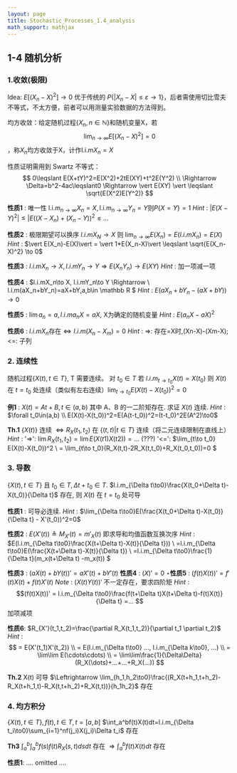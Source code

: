 ```yaml
---
layout: page
title: Stochastic_Processes_1.4_analysis
math_support: mathjax
---
```



## 1-4 随机分析
### 1.收敛(极限)
Idea: $E[(X_n-X)^2]\to 0$ 优于传统的 $P\{\vert X_n-X\vert\leqslant\varepsilon\rightarrow1\}$，后者需使用切比雪夫不等式，不太方便，前者可以用测量实验数据的方法得到。

均方收敛：给定随机过程$\{X_n,n\in\mathbb N\}$和随机变量X，若$$\lim_{n\to\infty}E[(X_n-X)^2]=0$$，称$X_n$均方收敛于X，计作$\mathsf{l.i.m}X_n=X$

性质证明需用到 Swartz 不等式：
$$
0\leqslant E(X+tY)^2=E(X^2)+2tE(XY)+t^2E(Y^2) \\
\Rightarrow \Delta=b^2-4ac\leqslant0
\Rightarrow \vert E(XY) \vert \leqslant \sqrt{E(X^2)E(Y^2)}
$$

**性质1** : 唯一性 $\mathsf{l.i.m}_{n\to\infty}X_n=X, \mathsf{l.i.m}_{n\to\infty}Y_n=Y$则$P\{X=Y\}=1$
*Hint* : $\vert E(X-Y)^2\vert \leqslant \vert E((X-X_n)+(X_n-Y))^2\leqslant\dots$

**性质2** : 极限期望可以换序 $l.i.m X_N \to X$ 则 $\lim_{n\to\infty}E(X_n)=E(l.i.mX_n)=E(X)$ 
*Hint* : $\vert E(X_n)-E(X)\vert = \vert 1*E(X_n-X)\vert \leqslant \sqrt{E(X_n-X)^2} \to 0$

**性质3** : $l.i.mX_n\to X, l.i.mY_n\to Y \Rightarrow E(X_nY_n)\to E(XY)$
*Hint* : 加一项减一项

**性质4** : $l.i.mX_n\to X, l.i.mY_n\to Y \Rightarrow  \\
l.i.m(aX_n+bY_n)=aX+bY\,a,b\in \mathbb R $
*Hint* : $E(aX_n+bY_n-(aX+bY))\to0$

**性质5** : $\lim{a_n}=a,l.i.ma_nX=aX$, X为确定的随机变量
*Hint* : $E(a_nX-aX)^2$

**性质6** : $l.i.mX_n$存在$\Leftrightarrow l.i.m(X_n-X_m)=0$
*Hint* : =>: 存在=X时,(Xn-X)-(Xm-X); <=: 子列

### 2. 连续性
随机过程$\{X(t),t\in T\}$, T 需要连续。
对 $t_0\in T$ 若 $l.i.m_{t\to t_0}X(t)=X(t_0)$ 则 $X(t)$ 在 $t=t_0$ 处连续（类似有左右连续）$\lim_{t\to t_0}E(X(t)-X(t_0))^2=0$

**例1** : $X(t)=At+B,t\in(a,b)$ 其中 A、B 的一二阶矩存在. 求证 $X(t)$ 连续.
*Hint* : $\forall t_0\in(a,b)  \\
E(X(t)-X(t_0))^2=E(A(t-t_0))^2=(t-t_0)^2E(A^2)\to0$

**Th.1** $\{X(t)\}$ 连续 $\Leftrightarrow R_X(t_1,t_2)$ 在 $\{(t,t)\vert t\in T\}$ 连续（将二元连续限制在直线上）
*Hint* :
'=>': $\lim R_X(t_1,t_2)=\lim E(X(t1)X(t2))=\dots$ (???)
'<=': $\lim_{t\to t_0} E(X(t)-X(t_0))^2 \\
= \lim_{t\to t_0}(R_X(t,t)-2R_X(t,t_0)+R_X(t_0,t_0))=0
$

### 3. 导数
$\{X(t),t\in T\}$ 且 $t_0\in T, \Delta t + t_0 \in T$.
$l.i.m_{\Delta t\to0}\frac{X(t_0+\Delta t)-X(t_0)}{\Delta t}$ 存在, 则 $X(t)$ 在 $t=t_0$ 处可导

**性质1** : 可导必连续.
*Hint* : $\lim_{\Delta t\to0}E(\frac{X(t_0+\Delta t)-X(t_0)}{\Delta t} - X'(t_0))^2=0$

**性质2** : $E(X'(t))\triangleq M_{X'}(t)=m'_X(t)$ 即求导和均值函数互换次序
*Hint* : $E(l.i.m_{\Delta t\to0}\frac{X(t+\Delta t)-X(t)}{\Delta t})) \\
=l.i.m_{\Delta t\to0}E(\frac{X(t+\Delta t)-X(t)}{\Delta t}) \\
=l.i.m_{\Delta t\to0}\frac{1}{\Delta t}(m_x(t+\Delta t) -m_x(t))
$

**性质3** : $(aX(t)+bY(t))'=aX'(t)+bY'(t)$
**性质4** : $(X)'=0$
$\star$**性质5** : $(f(t)X(t))'=f'(t)X(t)+f(t)X'(t)$
*Note* : $(X(t)Y(t))'$ 不一定存在，要求四阶矩
*Hint* : $$(f(t)X(t))'
= l.i.m_{\Delta t\to0}\frac{f(t+\Delta t)X(t+\Delta t)-f(t)X(t)}{\Delta t}
=...
$$ 加项减项

**性质6**: $R_{X'}(t_1,t_2)=\frac{\partial R_X(t_1,t_2)}{\partial t_1 \partial t_2}$
*Hint* : $$ = E(X'(t_1)X'(t_2)) \\
= E(l.i.m_{\Delta t\to0} ..., l.i.m_{\Delta k\to0}, ...) \\
= \lim\lim E(\cdots\cdots) \\
= \lim\lim\frac{1}{\Delta\Delta}(R_X(\dots)+...+...+R_X(...))
$$

**Th.2** X(t) 可导 $\Leftrightarrow \lim_{h_1,h_2\to0}\frac{(R_X(t+h_1,t+h_2)-R_X(t+h_1,t)-R_X(t,t+h_2)+R_X(t,t))}{h_1h_2}$ 存在

### 4. 均方积分
$\{X(t),t\in T\}, f(t),t\in T, t=[a,b]$
$\int_a^bf(t)X(t)dt=l.i.m_{\Delta t_i\to0}\sum_{i=1}^nf(j_i)X(j_i)\Delta t_i$ 存在

**Th3** $\int_a^b\int_a^bf(s)f(t)R_X(s,t)dsdt$ 存在 $\Rightarrow \int_a^bf(t)X(t)dt$ 存在

**性质1**:
.... omitted ....


